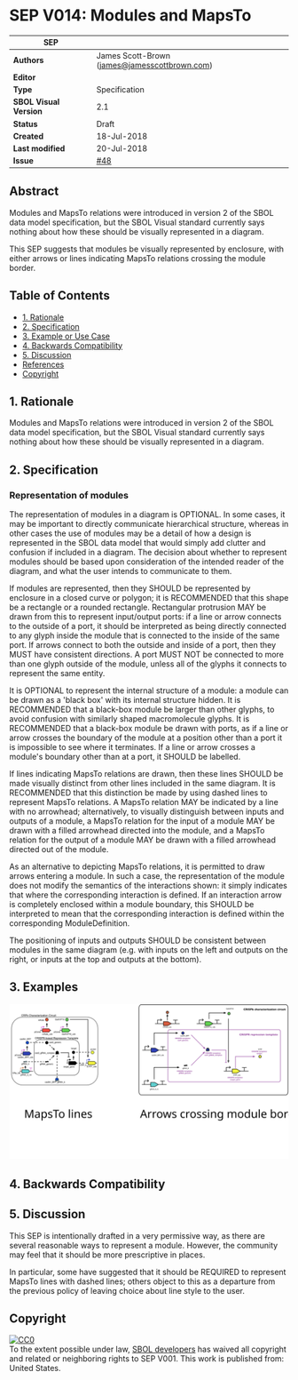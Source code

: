 # SEP V014: Modules and MapsTo

| SEP | |
| --- | --- |
| **Authors** | James Scott-Brown (james@jamesscottbrown.com) |
| **Editor** |  |
| **Type** | Specification |
| **SBOL Visual Version** | 2.1 |
| **Status** | Draft |
| **Created** | 18-Jul-2018 |
| **Last modified** | 20-Jul-2018 |
| **Issue**         | [#48](https://github.com/SynBioDex/SBOL-visual/issues/48) |


## Abstract

Modules and MapsTo relations were introduced in version 2 of the SBOL data model specification, but the SBOL Visual standard currently says nothing about how these should be visually represented in a diagram. 

This SEP suggests that modules be visually represented by enclosure, with either arrows or lines indicating MapsTo relations crossing the module border.


## Table of Contents  <remove TOC if SEP is rather short>
- [1. Rationale](#rationale) 
- [2. Specification](#specification)
- [3. Example or Use Case](#example)
- [4. Backwards Compatibility](#compatibility)
- [5. Discussion](#discussion)
- [References](#references)
- [Copyright](#copyright)

## 1. Rationale <a name="rationale"></a>

Modules and MapsTo relations were introduced in version 2 of the SBOL data model specification, but the SBOL Visual standard currently says nothing about how these should be visually represented in a diagram.

## 2. Specification <a name="specification"></a>

### Representation of modules 

The representation of modules in a diagram is OPTIONAL. In some cases, it may be important to directly communicate hierarchical structure, whereas in other cases the use of modules may be a detail of how a design is represented in the SBOL data model that would simply add clutter and confusion if included in a diagram. The decision about whether to represent modules should be based upon consideration of the intended reader of the diagram, and what the user intends to communicate to them.

If modules are represented, then they SHOULD be represented by enclosure in a closed curve or polygon; it is RECOMMENDED that this shape be a rectangle or a rounded rectangle. Rectangular protrusion MAY be drawn from this to represent input/output ports: if a line or arrow connects to the outside of a port, it should be interpreted as being directly connected to any glyph inside the module that is connected to the inside of the same port. If arrows connect to both the outside and inside of a port, then they MUST have consistent directions. A port MUST NOT be connected to more than one glyph outside of the module, unless all of the glyphs it connects to represent the same entity.

It is OPTIONAL to represent the internal structure of a module: a module can be drawn as a 'black box' with its internal structure hidden. It is RECOMMENDED that a black-box module be larger than other glyphs, to avoid confusion with similarly shaped macromolecule glyphs. It is RECOMMENDED that a black-box module be drawn with ports, as if a line or arrow crosses the boundary of the module at a position other than a port it is impossible to see where it terminates. If a line or arrow crosses a module's boundary other than at a port, it SHOULD be labelled.

If lines indicating MapsTo relations are drawn, then these lines SHOULD be made visually distinct from other lines included in the same diagram. It is RECOMMENDED that this distinction be made by using dashed lines to represent MapsTo relations.
A MapsTo relation MAY be indicated by a line with no arrowhead; alternatively, to visually distinguish between inputs and outputs of a module, a MapsTo relation for the input of a module MAY be drawn with a filled arrowhead directed into the module, and a MapsTo relation for the output of a module MAY be drawn with a filled arrowhead directed out of the module.

As an alternative to depicting MapsTo relations, it is permitted to draw arrows entering a module.
In such a case, the representation of the module does not modify the semantics of the interactions shown: it simply indicates that where the corresponding interaction is defined.
If an interaction arrow is completely enclosed within a module boundary, this SHOULD be interpreted to mean that the corresponding interaction is defined within the corresponding ModuleDefinition.

The positioning of inputs and outputs SHOULD be consistent between modules in the same diagram (e.g. with inputs on the left and outputs on the right, or inputs at the top and outputs at the bottom).


## 3. Examples <a name='example'></a>

![Two permitted ways to presenting a module: by explicitly representing MapsTo relations with dashed lines, or by drawing arrows crossing a module's border.](SEP_V014-example.svg)

## 4. Backwards Compatibility <a name='compatibility'></a>



## 5. Discussion <a name='discussion'></a>

This SEP is intentionally drafted in a very permissive way, as there are several reasonable ways to represent a module. However, the community may feel that it should be more prescriptive in places.

In particular, some have suggested that it should be REQUIRED to represent MapsTo lines with dashed lines; others object to this as a departure from the previous policy of leaving choice about line style to the user. 


## Copyright <a name='copyright'></a>

<p xmlns:dct="http://purl.org/dc/terms/" xmlns:vcard="http://www.w3.org/2001/vcard-rdf/3.0#">
  <a rel="license"
     href="http://creativecommons.org/publicdomain/zero/1.0/">
    <img src="http://i.creativecommons.org/p/zero/1.0/88x31.png" style="border-style: none;" alt="CC0" />
  </a>
  <br />
  To the extent possible under law,
  <a rel="dct:publisher"
     href="sbolstandard.org">
    <span property="dct:title">SBOL developers</span></a>
  has waived all copyright and related or neighboring rights to
  <span property="dct:title">SEP V001</span>.
This work is published from:
<span property="vcard:Country" datatype="dct:ISO3166"
      content="US" about="sbolstandard.org">
  United States</span>.
</p>
